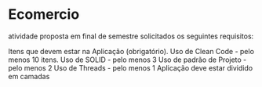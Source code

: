 # Ecomercio
atividade proposta em final de semestre
solicitados os seguintes requisitos: 

Itens que devem estar na Aplicação (obrigatório).
Uso de Clean Code - pelo menos 10 itens.
Uso de SOLID - pelo menos 3
Uso de padrão de Projeto - pelo menos 2
Uso de Threads - pelo menos 1
Aplicação deve estar dividido em camadas
